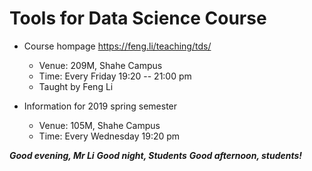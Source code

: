 # Tools for Data Science Course

- Course hompage
  https://feng.li/teaching/tds/


    - Venue: 209M, Shahe Campus
    - Time: Every Friday 19:20 -- 21:00 pm
    - Taught by Feng Li

- Information for 2019 spring semester

    - Venue: 105M, Shahe Campus
    - Time: Every Wednesday 19:20 pm


***Good evening, Mr Li***
***Good night, Students***
***Good afternoon, students!***
